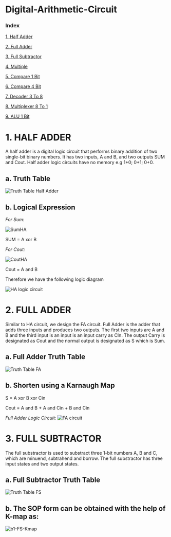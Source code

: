 # Digital-Arithmetic-Circuit
### Index
[1. Half Adder](#HalfAdder)

[2. Full Adder](#FullAdder)

[3. Full Subtractor](#FullSubtractor)

[4. Multiple](#Mutiple)

[5. Compare 1 Bit](#Compare1)

[6. Compare 4 Bit](#Compare4)

[7. Decoder 3 To 8](#Decoder)

[8. Multiplexer 8 To 1](#Multiplexer)

[9. ALU 1 Bit](#ALU)

<a name="HalfAdder"></a>
# **1. HALF ADDER**

A half adder is a digital logic circuit that performs binary addition of two single-bit binary numbers. It has two inputs, A and B, and two outputs SUM and Cout. Half adder logic circuits have no memory e.g 1+0; 0+1; 0+0.

## **a. Truth Table**

![Truth Table Half Adder](https://media.geeksforgeeks.org/wp-content/cdn-uploads/gq/2015/07/ha_truth-300x235.png)

## **b. Logical Expression**

*For Sum:*

![SumHA](https://media.geeksforgeeks.org/wp-content/uploads/20211017121522/xorkmap.jpg)

SUM = A xor B

*For Cout:*

![CoutHA](https://media.geeksforgeeks.org/wp-content/uploads/20211017125041/Inkedandkmap1-200x155.jpg)

Cout = A and B

Therefore we have the following logic diagram

![HA logic cỉrcuit](https://scontent.fsgn5-3.fna.fbcdn.net/v/t1.15752-9/458491565_1306045800802605_8083061287312802539_n.png?_nc_cat=104&ccb=1-7&_nc_sid=9f807c&_nc_ohc=JRbxdziXYCoQ7kNvgFkw--G&_nc_ht=scontent.fsgn5-3.fna&oh=03_Q7cD1QEaBdBqNBJYABLrSIzT_UYOL_HxkQmLnDagvodO2vSNjQ&oe=6701D854)

<a name="FullAdder"></a>
# **2. FULL ADDER**

Similar to HA circuit, we design the FA circuit. Full Adder is the adder that adds three inputs and produces two outputs. The first two inputs are A and B and the third input is an input is an input carry as CIn. The output Carry is designated as Cout and the normal output is designated as S which is Sum.

## **a. Full Adder Truth Table**

![Truth Table FA](https://media.geeksforgeeks.org/wp-content/uploads/2-41.jpg)

## **b. Shorten using a Karnaugh Map**

S = A xor B xor Cin

Cout = A and B + A and Cin + B and Cin

*Full Adder Logic Circuit:*
![FA circuit](https://scontent.fsgn5-3.fna.fbcdn.net/v/t1.15752-9/457144476_2285165731823601_1387343090934048772_n.png?_nc_cat=104&ccb=1-7&_nc_sid=9f807c&_nc_ohc=dR2cok22UPIQ7kNvgGKe3bb&_nc_ht=scontent.fsgn5-3.fna&oh=03_Q7cD1QEnBzCQaQMtrCCKY1pZ8vz49XNDAwa_e1_Bue6v2pAqaw&oe=6701DA0D)

<a name="FullSubtractor"></a>
# **3. FULL SUBTRACTOR**

The full substractor is used to substract three 1-bit numbers A, B and C, which are minuend, subtrahend and borrow. The full substractor has three input states and two output states.

## **a. Full Subtractor Truth Table**

![Truth Table FS](https://javatpoint-images.s3.eu-north-1.amazonaws.com/tutorial/digital-electronics/images/full-subtractor2.png)

## **b. The SOP form can be obtained with the help of K-map as:**

![b1-FS-Kmap](https://javatpoint-images.s3.eu-north-1.amazonaws.com/tutorial/digital-electronics/images/full-subtractor3.png)

